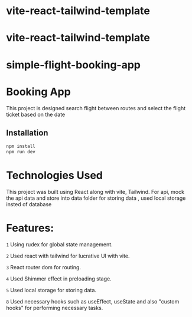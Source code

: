 # vite-react-tailwind-template

# vite-react-tailwind-template

# simple-flight-booking-app

# Booking App

This project is designed search flight between routes and select the flight ticket based on the date

## Installation

```bash
npm install
npm run dev
```

# Technologies Used

This project was built using React along with vite, Tailwind.
For api, mock the api data and store into data folder
for storing data , used local storage insted of database

# Features:

`1` Using rudex for global state management.

`2` Used react with tailwind for lucrative UI with vite.

`3` React router dom for routing.

`4` Used Shimmer effect in preloading stage.

`5` Used local storage for storing data.

`8` Used necessary hooks such as useEffect, useState and also "custom hooks" for performing necessary tasks.
